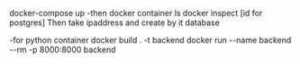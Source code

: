 docker-compose up
-then 
docker container ls
docker inspect [id for postgres]
Then take ipaddress and create by it database

-for python container
docker build . -t backend
docker run --name backend --rm -p 8000:8000 backend  
